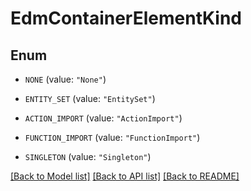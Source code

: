 # EdmContainerElementKind

## Enum


* `NONE` (value: `"None"`)

* `ENTITY_SET` (value: `"EntitySet"`)

* `ACTION_IMPORT` (value: `"ActionImport"`)

* `FUNCTION_IMPORT` (value: `"FunctionImport"`)

* `SINGLETON` (value: `"Singleton"`)


[[Back to Model list]](../README.md#documentation-for-models) [[Back to API list]](../README.md#documentation-for-api-endpoints) [[Back to README]](../README.md)



